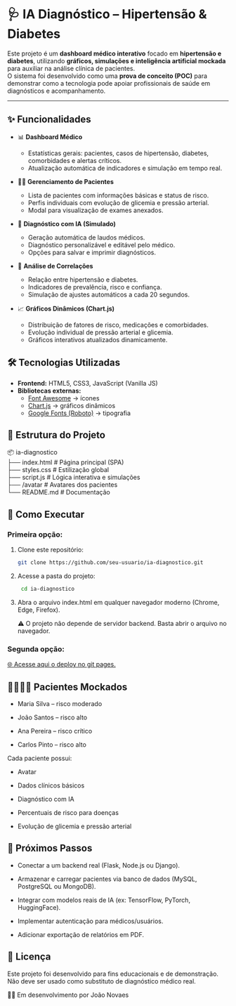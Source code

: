 # 🩺 IA Diagnóstico – Hipertensão & Diabetes 

Este projeto é um **dashboard médico interativo** focado em **hipertensão e diabetes**, utilizando **gráficos, simulações e inteligência artificial mockada** para auxiliar na análise clínica de pacientes.  
O sistema foi desenvolvido como uma **prova de conceito (POC)** para demonstrar como a tecnologia pode apoiar profissionais de saúde em diagnósticos e acompanhamento.

---

## ✨ Funcionalidades

- 📊 **Dashboard Médico**
  - Estatísticas gerais: pacientes, casos de hipertensão, diabetes, comorbidades e alertas críticos.
  - Atualização automática de indicadores e simulação em tempo real.

- 👩‍⚕️ **Gerenciamento de Pacientes**
  - Lista de pacientes com informações básicas e status de risco.
  - Perfis individuais com evolução de glicemia e pressão arterial.
  - Modal para visualização de exames anexados.

- 🤖 **Diagnóstico com IA (Simulado)**
  - Geração automática de laudos médicos.
  - Diagnóstico personalizável e editável pelo médico.
  - Opções para salvar e imprimir diagnósticos.

- 🔗 **Análise de Correlações**
  - Relação entre hipertensão e diabetes.
  - Indicadores de prevalência, risco e confiança.
  - Simulação de ajustes automáticos a cada 20 segundos.

- 📈 **Gráficos Dinâmicos (Chart.js)**
  - Distribuição de fatores de risco, medicações e comorbidades.
  - Evolução individual de pressão arterial e glicemia.
  - Gráficos interativos atualizados dinamicamente.



## 🛠️ Tecnologias Utilizadas

- **Frontend:** HTML5, CSS3, JavaScript (Vanilla JS)  
- **Bibliotecas externas:**
  - [Font Awesome](https://fontawesome.com/) → ícones
  - [Chart.js](https://www.chartjs.org/) → gráficos dinâmicos
  - [Google Fonts (Roboto)](https://fonts.google.com/specimen/Roboto) → tipografia



## 📂 Estrutura do Projeto

📦 ia-diagnostico<br/>
├── index.html # Página principal (SPA) <br/>
├── styles.css # Estilização global<br/>
├── script.js # Lógica interativa e simulações<br/>
├── /avatar # Avatares dos pacientes<br/>
└── README.md # Documentação<br/>



## 🚀 Como Executar
### <bold>Primeira opção:</bold>
1. Clone este repositório:
   ```bash
   git clone https://github.com/seu-usuario/ia-diagnostico.git
2. Acesse a pasta do projeto:
   ```bash
    cd ia-diagnostico


3. Abra o arquivo index.html em qualquer navegador moderno (Chrome, Edge, Firefox).

    ⚠️ O projeto não depende de servidor backend. Basta abrir o arquivo no navegador.

### <bold>Segunda opção:</bold>
<a href="https://novaes11.github.io/SolveTehc.ai-project/">
  🌐 Acesse aqui o deploy no git pages.
</a>
<br/> 

## 👨‍👩‍👧‍👦 Pacientes Mockados

  - Maria Silva – risco moderado

  - João Santos – risco alto

  - Ana Pereira – risco crítico

  - Carlos Pinto – risco alto

 Cada paciente possui:

  - Avatar

  - Dados clínicos básicos

  - Diagnóstico com IA

  - Percentuais de risco para doenças

  - Evolução de glicemia e pressão arterial



## 📌 Próximos Passos

 - Conectar a um backend real (Flask, Node.js ou Django).

 - Armazenar e carregar pacientes via banco de dados (MySQL, PostgreSQL ou MongoDB).

 - Integrar com modelos reais de IA (ex: TensorFlow, PyTorch, HuggingFace).

 - Implementar autenticação para médicos/usuários.

 - Adicionar exportação de relatórios em PDF.



## 📄 Licença

Este projeto foi desenvolvido para fins educacionais e de demonstração.<br/>
Não deve ser usado como substituto de diagnóstico médico real.


👨‍💻 Em desenvolvimento por João Novaes

